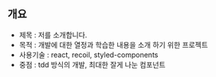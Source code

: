## 개요

- 제목 : 저를 소개합니다.
- 목적 : 개발에 대한 열정과 학습한 내용을 소개 하기 위한 프로젝트
- 사용기술 : react, recoil, styled-components
- 중점 : tdd 방식의 개발, 최대한 잘게 나눈 컴포넌트
